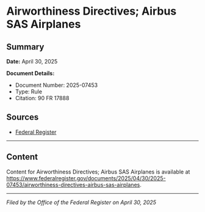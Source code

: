 # Airworthiness Directives; Airbus SAS Airplanes

## Summary

**Date:** April 30, 2025

**Document Details:**
- Document Number: 2025-07453
- Type: Rule
- Citation: 90 FR 17888

## Sources
- [Federal Register](https://www.federalregister.gov/documents/2025/04/30/2025-07453/airworthiness-directives-airbus-sas-airplanes)

---

## Content

Content for Airworthiness Directives; Airbus SAS Airplanes is available at https://www.federalregister.gov/documents/2025/04/30/2025-07453/airworthiness-directives-airbus-sas-airplanes.

---

*Filed by the Office of the Federal Register on April 30, 2025*
